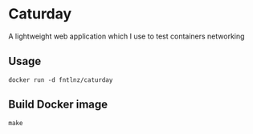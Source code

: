 # Caturday

A lightweight web application which I use to test containers networking

## Usage

```
docker run -d fntlnz/caturday
```

## Build Docker image

```
make
```
